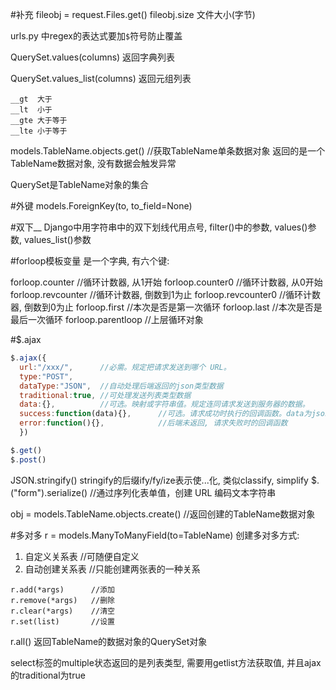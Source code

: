 #补充
fileobj = request.Files.get()
fileobj.size    文件大小(字节)

urls.py 中regex的表达式要加`$`符号防止覆盖

QuerySet.values(columns) 返回字典列表

QuerySet.values_list(columns) 返回元组列表

```
__gt  大于
__lt  小于
__gte 大于等于
__lte 小于等于
```
models.TableName.objects.get()    //获取TableName单条数据对象
返回的是一个TableName数据对象, 没有数据会触发异常

QuerySet是TableName对象的集合

#外键
models.ForeignKey(to, to_field=None)

#双下__
Django中用字符串中的双下划线代用点号,
filter()中的参数,
values()参数,
values_list()参数

#forloop模板变量
是一个字典, 有六个键:

forloop.counter       //循环计数器, 从1开始
forloop.counter0      //循环计数器, 从0开始
forloop.revcounter    //循环计数器, 倒数到1为止
forloop.revcounter0   //循环计数器, 倒数到0为止
forloop.first         //本次是否是第一次循环
forloop.last          //本次是否是最后一次循环
forloop.parentloop    //上层循环对象

#$.ajax
```javascript
$.ajax({
  url:"/xxx/",      //必需。规定把请求发送到哪个 URL。
  type:"POST",
  dataType:"JSON",  //自动处理后端返回的json类型数据
  traditional:true, //可处理发送列表类型数据      
  data:{},          //可选。映射或字符串值。规定连同请求发送到服务器的数据。
  success:function(data){},      //可选。请求成功时执行的回调函数。data为json对象
  error:function(){},            //后端未返回, 请求失败时的回调函数
  })

$.get()
$.post()
```
JSON.stringify()
stringify的后缀ify/fy/ize表示使...化, 类似classify, simplify
$.("form").serialize()      //通过序列化表单值，创建 URL 编码文本字符串

obj = models.TableName.objects.create()   //返回创建的TableName数据对象



#多对多
r = models.ManyToManyField(to=TableName)
创建多对多方式:
1. 自定义关系表       //可随便自定义
2. 自动创建关系表      //只能创建两张表的一种关系

```
r.add(*args)      //添加
r.remove(*args)   //删除
r.clear(*args)    //清空
r.set(list)       //设置
```
r.all() 返回TableName的数据对象的QuerySet对象

select标签的multiple状态返回的是列表类型, 需要用getlist方法获取值, 并且ajax的traditional为true


